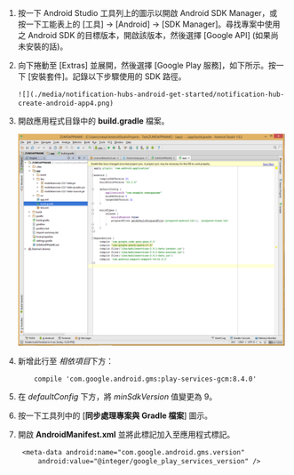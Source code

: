 1. 按一下 Android Studio 工具列上的圖示以開啟 Android SDK Manager，或按一下工能表上的 [工具] -> [Android] -> [SDK Manager]。尋找專案中使用之 Android SDK 的目標版本，開啟該版本，然後選擇 [Google API] \(如果尚未安裝的話)。
2. 向下捲動至 [Extras] 並展開，然後選擇 [Google Play 服務]，如下所示。按一下 [安裝套件]。記錄以下步驟使用的 SDK 路徑。
   
       ![](./media/notification-hubs-android-get-started/notification-hub-create-android-app4.png)
3. 開啟應用程式目錄中的 **build.gradle** 檔案。
   
    ![](./media/mobile-services-android-get-started-push/android-studio-push-build-gradle.png)
4. 新增此行至 *相依項目*下方：
   
           compile 'com.google.android.gms:play-services-gcm:8.4.0'
5. 在 *defaultConfig* 下方，將 *minSdkVersion* 值變更為 9。
6. 按一下工具列中的 [**同步處理專案與 Gradle 檔案**] 圖示。
7. 開啟 **AndroidManifest.xml** 並將此標記加入至應用程式標記。
   
        <meta-data android:name="com.google.android.gms.version"
            android:value="@integer/google_play_services_version" />

<!-----HONumber=AcomDC_0204_2016-->